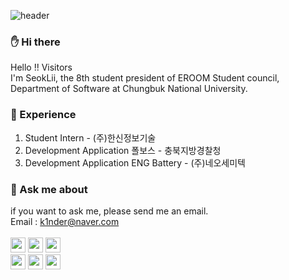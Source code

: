 ![header](https://capsule-render.vercel.app/api?type=slice&color=BDECB6&height=200&section=header&text=SEOKLII&fontSize=70&fontAlignY=55&fontColor=000000)
### ✋ Hi there 
Hello !! Visitors <br/>
I'm SeokLii, the 8th student president of EROOM Student council, Department of Software at Chungbuk National University.

### 💎 Experience
1. Student Intern - (주)한신정보기술 
2. Development Application 폴보스 - 충북지방경찰청 
3. Development Application ENG Battery - (주)네오세미텍

### 💬 Ask me about
if you want to ask me, please send me an email. <br/>
Email : k1nder@naver.com <br/> <br/>
<img whidth="12" height="24" src="https://img.shields.io/badge/JavaScript-F7DF1E?style=flat-square&logo=JavaScript&logoColor=black&"/></a>
<img whidth="12" height="24" src="https://img.shields.io/badge/Java-007396?style=flat-square&logo=Java&logoColor=white&"/></a>
<img whidth="12" height="24" src="https://img.shields.io/badge/Pyhton-3776AB?style=flat-square&logo=Pyhton&logoColor=white&"/></a>
<br />
<img whidth="12" height="24" src="https://img.shields.io/badge/MySQL-4479A1?style=flat-square&logo=MySQL&logoColor=white&"/></a>
<img whidth="12" height="24" src="https://img.shields.io/badge/Node.js-339933?style=flat-square&logo=Node.js&logoColor=white&"/></a>
<img whidth="12" height="24" src="https://img.shields.io/badge/React-61DAFB?style=flat-square&logo=React&logoColor=black&"/></a>


<!--
**SeokLii/SeokLii** is a ✨ _special_ ✨ repository because its `README.md` (this file) appears on your GitHub profile.

Here are some ideas to get you started:

- 🔭 I’m currently working on ...
- 🌱 I’m currently learning ...
- 👯 I’m looking to collaborate on ...
- 🤔 I’m looking for help with ...
- 💬 Ask me about ...
- 📫 How to reach me: ...
- 😄 Pronouns: ...
- ⚡ Fun fact: ...
-->
